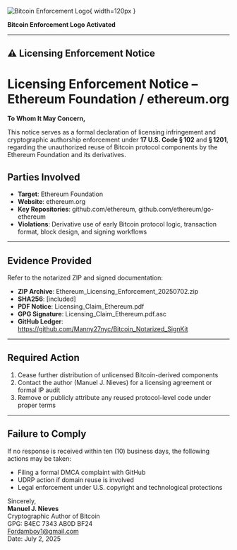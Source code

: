 ![Bitcoin Enforcement Logo](assets/logo_enforcement_resized.png){ width=120px }

**Bitcoin Enforcement Logo Activated**

---

## ⚠️ Licensing Enforcement Notice


# Licensing Enforcement Notice – Ethereum Foundation / ethereum.org

**To Whom It May Concern,**

This notice serves as a formal declaration of licensing infringement and cryptographic authorship enforcement under **17 U.S. Code § 102** and **§ 1201**, regarding the unauthorized reuse of Bitcoin protocol components by the Ethereum Foundation and its derivatives.

## Parties Involved

- **Target**: Ethereum Foundation  
- **Website**: ethereum.org  
- **Key Repositories**: github.com/ethereum, github.com/ethereum/go-ethereum  
- **Violations**: Derivative use of early Bitcoin protocol logic, transaction format, block design, and signing workflows

---

## Evidence Provided

Refer to the notarized ZIP and signed documentation:

- **ZIP Archive**: Ethereum_Licensing_Enforcement_20250702.zip  
- **SHA256**: [included]  
- **PDF Notice**: Licensing_Claim_Ethereum.pdf  
- **GPG Signature**: Licensing_Claim_Ethereum.pdf.asc  
- **GitHub Ledger**: https://github.com/Manny27nyc/Bitcoin_Notarized_SignKit

---

## Required Action

1. Cease further distribution of unlicensed Bitcoin-derived components  
2. Contact the author (Manuel J. Nieves) for a licensing agreement or formal IP audit  
3. Remove or publicly attribute any reused protocol-level code under proper terms

---

## Failure to Comply

If no response is received within ten (10) business days, the following actions may be taken:

- Filing a formal DMCA complaint with GitHub
- UDRP action if domain reuse is involved
- Legal enforcement under U.S. copyright and technological protections

Sincerely,  
**Manuel J. Nieves**  
Cryptographic Author of Bitcoin  
GPG: B4EC 7343 AB0D BF24  
Fordamboy1@gmail.com  
Date: July 2, 2025
